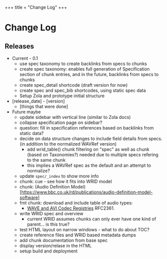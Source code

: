 +++
title = "Change Log"
+++

# Change Log

## Releases

* Current - 0.1
    * use spec taxonomy to create backlinks from specs to chunks
    * create spec taxonomy: enables full generation of Specification section of chunk entries, and in the future, backlinks from specs to chunks
    * create spec_detail shortcode (draft version for now)
    * create spec and spec_bib shortcodes, using static spec data
    * Setup Zola and prototype initial structure
* [release_date] - [version]
	* [things that were done]
* Future maybe
    * update sidebar with vertical line (similar to Zola docs)
    * collapse specification page on sidebar?
    * question: fill in specification references based on backlinks from static data?
    * decide on data structure changes to include field details from specs. (in addition to the normalized WAVRef version)
        * add wrid_table() chunk filtering on "spec" as well as chunk (based on Taxonomies?) needed due to multiple specs refering to the same chunk
        * this implies a WAVRef spec as the default and an attempt to normalize?
    * update `spec/_index` to show more info
    * chunk: cue - see how it fits into WRID model
    * chunk: (Audio Definition Model)[https://www.bbc.co.uk/rd/publications/audio-definition-model-software]
    * fmt chunk: download and include table of audio types: 
        * [WAVE and AVI Codec Registries](https://www.iana.org/assignments/wave-avi-codec-registry/wave-avi-codec-registry.xhtml) RFC2361. 
    * write WRID spec and overview
        * current WRID assumes chunks can only ever have one kind of parent... is this true?
    * test HTML layout on narrow windows - what to do about TOC? 
    * create reference files and WRID based metadata dumps
    * add chunk documentation from base spec
    * display version/relase in the HTML
    * setup build and deployment

